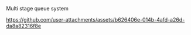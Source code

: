 Multi stage queue system

https://github.com/user-attachments/assets/b626406e-014b-4afd-a26d-da8a82316f8e

